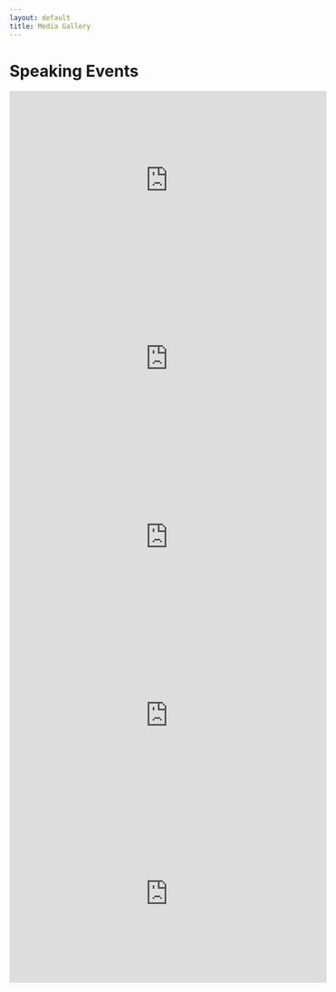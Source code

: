 ```yaml
---
layout: default
title: Media Gallery
---
```


# Speaking Events

<iframe width="560" height="315" src="https://www.youtube.com/embed/UMgB5SciKHg"  frameborder="0" allowfullscreen></iframe>
<iframe width="560" height="315" src="https://www.youtube.com/embed/uZkB1_Akx4g"  frameborder="0" allowfullscreen></iframe>
<iframe width="560" height="315" src="https://www.youtube.com/embed/gVp_s1TSqGM"  frameborder="0" allowfullscreen></iframe>
<iframe width="560" height="315" src="https://www.youtube.com/embed/hu9hT0oOyHI"  frameborder="0" allowfullscreen></iframe>
<iframe width="560" height="315" src="https://www.c-span.org/video/?296092-1/john-chambers-remarks"  frameborder="0" allowfullscreen></iframe>


